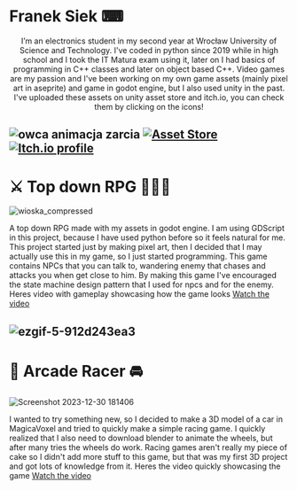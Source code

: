 # Franek Siek ⌨
<p align="center">
  I’m an electronics student in my second year at Wrocław University of Science and Technology. I've coded in python since 2019 while in high school and I took the IT Matura exam using it, later on I had basics of programming in C++ classes and later on object based C++. Video games are my passion and I've been working on my own game assets (mainly pixel art in aseprite) and game in godot engine, but I also used unity in the past. I've uploaded these assets on unity asset store and itch.io, you can check them by clicking on the icons!
  
![owca animacja zarcia](https://github.com/zys37/zys37/assets/157085465/20897b17-f1e2-4e69-8fb3-1f1915b49a02)
  <a href="https://assetstore.unity.com/packages/2d/2d-pixel-art-fantasy-world-tile-set-235935">
    <img alt="Asset Store" title="Check my work here"
      src="https://custom-icon-badges.demolab.com/badge/Unity-My Asset-green.svg?logo=unitytest&logoColor=white$style=for-the-badge&labelColor=8080800"/></a>
  <a href="https://zys37.itch.io/">
    <img alt="Itch.io profile" title="Check my work here"
      src="https://custom-icon-badges.demolab.com/badge/Itch.IO-My Asset-salmon.svg?logo=magitch&logoColor=white$style=for-the-badge&labelColor=CE4630"/></a>
---
# ⚔️ Top down RPG 🧙🏻‍♂
  
![wioska_compressed](https://github.com/zys37/zys37/assets/157085465/0c12cfad-6dd7-40c0-ba0f-fee8502ba452)
  
  A top down RPG made with my assets in godot engine. I am using GDScript in this project, because I have used python before so it feels natural for me.
  This project  started just by making pixel art, then I decided that I may actually use this in my game, so I just started programming.
  This game contains NPCs that you can talk to, wandering enemy that chases and attacks you when get close to him. By making this game I've encouraged the state machine design pattern that I used for npcs and for the enemy.
  Heres video with gameplay showcasing how the game looks [Watch the video](https://youtu.be/iaJiyjXUFAw)

![ezgif-5-912d243ea3](https://github.com/zys37/zys37/assets/157085465/1b62eab2-149e-446a-968f-e3281b2e8c7d)
---
# 🚗 Arcade Racer 🚘

![Screenshot 2023-12-30 181406](https://github.com/zys37/zys37/assets/157085465/22d41960-24af-4cd1-b14f-4539830ae864)


  I wanted to try something new, so I decided to make a 3D model of a car in MagicaVoxel and tried to quickly make a simple racing game. I quickly realized that I also need to download blender to animate the wheels, but after many tries the wheels do work.
  Racing games aren't really my piece of cake so I didn't add more stuff to this game, but that was my first 3D project and got lots of knowledge from it.
  Heres the video quickly showcasing the game [Watch the video](https://youtu.be/PjdkYCxhPIk)


<!---
zys37/zys37 is a ✨ special ✨ repository because its `README.md` (this file) appears on your GitHub profile.
You can click the Preview link to take a look at your changes.
--->
  
